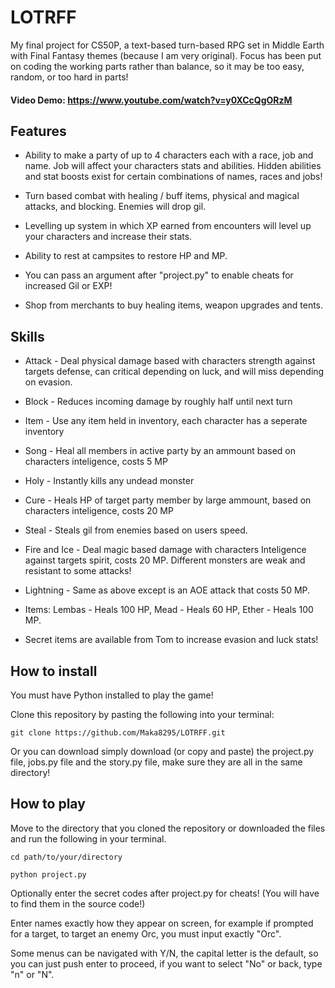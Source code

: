# LOTRFF
My final project for CS50P, a text-based turn-based RPG set in Middle Earth with Final Fantasy themes (because I am very original). Focus has been put on coding the working parts rather than balance, so it may be too easy, random, or too hard in parts!

#### Video Demo:  https://www.youtube.com/watch?v=y0XCcQgORzM

## Features

- Ability to make a party of up to 4 characters each with a race, job and name. Job will affect your characters stats and abilities. Hidden abilities and stat boosts exist for certain combinations of names, races and jobs!

- Turn based combat with healing / buff items, physical and magical attacks, and blocking. Enemies will drop gil.

- Levelling up system in which XP earned from encounters will level up your characters and increase their stats.

- Ability to rest at campsites to restore HP and MP.

- You can pass an argument after "project.py" to enable cheats for increased Gil or EXP!

- Shop from merchants to buy healing items, weapon upgrades and tents.

## Skills

- Attack - Deal physical damage based with characters strength against targets defense, can critical depending on luck, and will miss depending on evasion.

- Block - Reduces incoming damage by roughly half until next turn

- Item - Use any item held in inventory, each character has a seperate inventory

- Song - Heal all members in active party by an ammount based on characters inteligence, costs 5 MP

- Holy - Instantly kills any undead monster

- Cure - Heals HP of target party member by large ammount, based on characters inteligence, costs 20 MP

- Steal - Steals gil from enemies based on users speed.

- Fire and Ice - Deal magic based damage with characters Inteligence against targets spirit, costs 20 MP. Different monsters are weak and resistant to some attacks!

- Lightning - Same as above except is an AOE attack that costs 50 MP.

- Items: Lembas - Heals 100 HP, Mead - Heals 60 HP, Ether - Heals 100 MP.

- Secret items are available from Tom to increase evasion and luck stats!


## How to install

You must have Python installed to play the game!

Clone this repository by pasting the following into your terminal:

```
git clone https://github.com/Maka8295/LOTRFF.git
```
Or you can download simply download (or copy and paste) the project.py file, jobs.py file and the story.py file, make sure they are all in the same directory!

## How to play

Move to the directory that you cloned the repository or downloaded the files and run the following in your terminal.
```
cd path/to/your/directory
```

```
python project.py
```
Optionally enter the secret codes after project.py for cheats! (You will have to find them in the source code!)

Enter names exactly how they appear on screen, for example if prompted for a target, to target an enemy Orc, you must input exactly "Orc".

Some menus can be navigated with Y/N, the capital letter is the default, so you can just push enter to proceed, if you want to select "No" or back, type "n" or "N".


